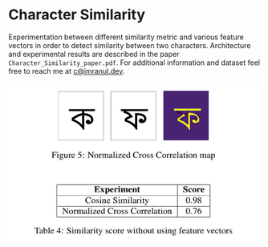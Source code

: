 # Character Similarity
Experimentation between different similarity metric and various feature vectors in order to detect similarity between two characters. Architecture and experimental results are described in the paper `Character_Similarity_paper.pdf`. For additional information and dataset feel free to reach me at <c@imranul.dev>.

<img src="character-similarity.png"/>
